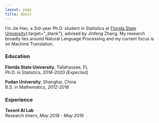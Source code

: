 ```yaml
---
layout: page
title: About
---
```


I’m Jie Hao, a 3rd-year Ph.D. student in Statistics at [Florida State University](https://www.fsu.edu){:target="_blank”}, advised by Jinfeng Zhang. My research broadly lies around Natural Language Processing and  my current focus is on Machine Translation.

### Education

**Florida State University**, Tallahassee, FL  
Ph.D. in Statistics, *2016-2020 (Expected)*

**Fudan University**, Shanghai, China  
B.S. in Mathematics, *2012-2016*

### Experience

**Tecent AI Lab**  
Research Intern, *May 2018 - May 2019*
